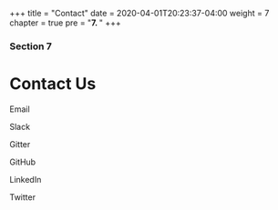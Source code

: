 +++
title = "Contact"
date = 2020-04-01T20:23:37-04:00
weight = 7
chapter = true
pre = "<b>7. </b>"
+++

### Section 7

# Contact Us

Email

Slack

Gitter

GitHub

LinkedIn

Twitter

